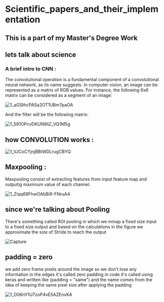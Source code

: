 # Scientific_papers_and_their_implementation

## This is a part of my Master's Degree Work

## lets talk about science

### A brief intro to CNN :
The convolutional operation is a fundamental component of a convolutional neural network, as its name suggests. In computer vision, an image can be represented as a matrix of RGB values. For instance, the following 6x6 matrix can be considered as a segment of an image:

![1_aGSthcPASa2OT1UBm7paOA](https://user-images.githubusercontent.com/92921252/231789798-484be4ac-bea0-4396-80e8-d8301cb7f9d2.png)


And the filter will be the following matrix:


![1_591OPcvDKUN9liZ_VQ1M5g](https://user-images.githubusercontent.com/92921252/231789869-3081a327-7187-4897-8e18-962dcf906d4f.png)


## how CONVOLUTION works :
![1_VJCoCYjnjBBtWDLrugCBYQ](https://user-images.githubusercontent.com/92921252/231789315-db1860ba-c4aa-4f6c-818e-bb78837ab39e.gif)

## Maxpooling :

Maxpooling consist of extracting features from input feature map and outputig maximum value of each channel.

![1_Ziqq69FhwOAbBi9-FNruAA](https://user-images.githubusercontent.com/92921252/231790840-99a8a7db-fabf-48a4-8e9b-b7a245b4fc04.png)

## since we're talking about Pooling 
There's something called ROI pooling in which we mmap a fixed size input to a fixed size output and based on the calculations in the figure we approximate the size of Stride to reach the output 

![Capture](https://user-images.githubusercontent.com/92921252/235786448-8db42d29-7ff0-407a-86a1-860eed5f1627.JPG)


## padding = zero 

we add zero frame pixels around the image so we don't lose any information in the edges it's called zero padding 
in code it's called using keras and written like (padding = "same") and the name comes from the idea of keeping the same pixel size after applying the padding

![1_O06nY1U7zoP4vE5AZEnxKA](https://user-images.githubusercontent.com/92921252/231793881-14366d3e-e73b-42f9-b745-40c18fa0e5cf.gif)



